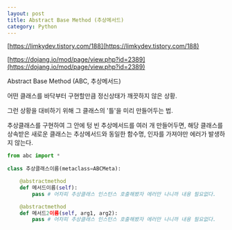 ```yaml
---
layout: post
title: Abstract Base Method (추상메서드)
category: Python
---
```


[https://limkydev.tistory.com/188](https://limkydev.tistory.com/188)


[https://dojang.io/mod/page/view.php?id=2389](https://dojang.io/mod/page/view.php?id=2389)

<!--description-->

Abstract Base Method (ABC, 추상메서드)

어떤 클래스를 바닥부터 구현할만큼 정신상태가 깨끗하지 않은 상황.

그런 상황을 대비하기 위해 그 클래스의 '틀'을 미리 만들어두는 법.

추상클래스를 구현하여 그 안에 텅 빈 추상메서드를 여러 개 만들어두면,
해당 클래스를 상속받은 새로운 클래스는 추상메서드와 동일한 함수명, 인자를 
가져야만 에러가 발생하지 않는다.

```python
from abc import *
 
class 추상클래스이름(metaclass=ABCMeta):

    @abstractmethod
    def 메서드이름(self):
        pass # 어차피 추상클래스 인스턴스 호출해봤자 에러만 나니까 내용 필요없다.

    @abstractmethod
    def 메서드2이름(self, arg1, arg2):
        pass # 어차피 추상클래스 인스턴스 호출해봤자 에러만 나니까 내용 필요없다.
```